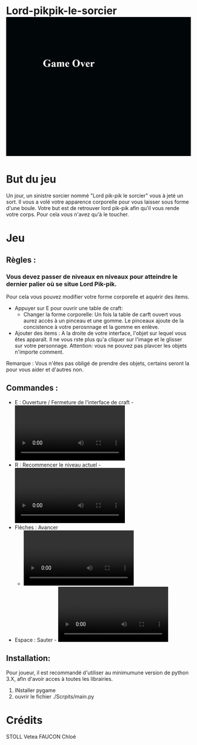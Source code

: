 # Lord-pikpik-le-sorcier ![alt text](/img/game_over.png)

# But du jeu
Un jour, un sinistre sorcier nommé "Lord pik-pik le sorcier" vous à jeté un sort. Il vous a volé votre apparence corporelle pour vous laisser sous forme d'une boule.
Votre but est de retrouver lord pik-pik afin qu'il vous rende votre corps. Pour cela vous n'avez qu'à le toucher.

# Jeu
## Règles :
### Vous devez passer de niveaux en niveaux pour atteindre le dernier palier où se situe Lord Pik-pik.
Pour cela vous pouvez modifier votre forme corporelle et aquérir des items.
- Appuyer sur E pour ouvrir une table de craft:
   - Changer la forme corporelle:
            Un fois la table de carft ouvert vous aurez accès à un pinceau et une gomme. Le pinceaux ajoute de la concistence à votre perosnnage et la gomme en enlève.
- Ajouter des items : A la droite de votre interface, l'objet sur lequel vous êtes apparaît. Il ne vous rste plus qu'a cliquer sur l'image et le glisser sur votre personnage. Attention: vous ne pouvez pas plavcer les objets n'importe comment.

Remarque : Vous n'êtes pas obligé de prendre des objets, certains seront la pour vous aider et d'autres non.

## Commandes :
- E : Ouverture / Fermeture de l'interface de craft 
      - ![alt text](/img/readme/interface.mp4)
- R : Recommencer le niveau actuel
      - ![alt text](/img/readme/reset.mp4)
-  Flèches : Avancer
      - ![alt text](/img/readme/bouger.mp4)
- Espace : Sauter
      - ![alt text](/img/readme/bouger.mp4)

      
## Installation:
Pour joueur, il est recommandé d'utiliser au minimumune version de python 3.X, afin d'avoir acces à toutes les librairies.

1. INstaller pygame
2. ouvrir le fichier ./Scrpits/main.py


# Crédits
STOLL Vetea
FAUCON Chloé
